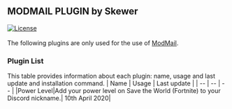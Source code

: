 ## **MODMAIL PLUGIN by Skewer**
[![License](http://img.shields.io/:license-mit-blue.svg)](http://doge.mit-license.org)
<br><br>The following plugins are only used for the use of [ModMail](https://github.com/kyb3r/modmail).


### Plugin List
This table provides information about each plugin: name, usage and last update and installation command.
|    Name   |   Usage   |  Last update |
|     --    |     --    |       --     |
|Power Level|Add your power level on Save the World (Fortnite) to your Discord nickname.| 10th April 2020|
